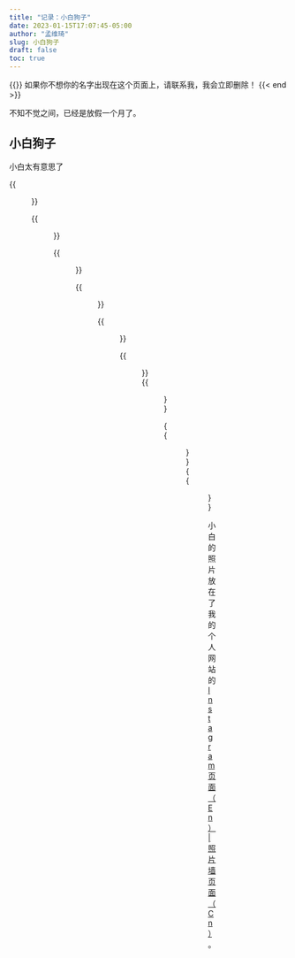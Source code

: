 ```yaml
---
title: "记录：小白狗子"
date: 2023-01-15T17:07:45-05:00
author: "孟维琦"
slug: 小白狗子
draft: false
toc: true
---
```


{{<block class="caution" >}}
如果你不想你的名字出现在这个页面上，请联系我，我会立即删除！
{{< end >}}

不知不觉之间，已经是放假一个月了。



## 小白狗子

小白太有意思了

{{<figure src="/image/dog/dog1.jpg" caption="蜀犬玩雪：奔跑">}}


{{<figure src="/image/dog/dog2.jpg" caption="蜀犬玩雪2">}}

{{<figure src="/image/dog/dog3.jpg" caption="蜀犬玩雪3">}}


{{<figure src="/image/dog/dog4.jpg" caption="蜀犬玩雪4">}}

{{<figure src="/image/dog/dog5.jpg" caption="蜀犬玩雪5跑">}}


{{<figure src="/image/dog/dog6.jpg" caption="蜀犬玩雪6">}}
{{<figure src="/image/dog/dog7.jpg" caption="蜀犬玩雪7">}}


{{<figure src="/image/dog/dog8.jpg" caption="蜀犬玩雪8">}}
{{<figure src="/image/dog/dog9.jpg" caption="蜀犬玩雪9">}}

小白的照片放在了我的个人网站的 [Instagram 页面（En）|照片墙页面（Cn）](https://kristenjz.github.io/en/photograph/)。



